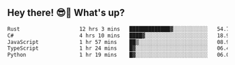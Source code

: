 ## Hey there! 😎👋 What's up?

<!--START_SECTION:waka-->

```txt
Rust                   12 hrs 3 mins   █████████████▓░░░░░░░░░░░   54.74 %
C#                     4 hrs 10 mins   ████▓░░░░░░░░░░░░░░░░░░░░   18.97 %
JavaScript             1 hr 57 mins    ██▒░░░░░░░░░░░░░░░░░░░░░░   08.92 %
TypeScript             1 hr 24 mins    █▓░░░░░░░░░░░░░░░░░░░░░░░   06.41 %
Python                 1 hr 19 mins    █▓░░░░░░░░░░░░░░░░░░░░░░░   06.04 %
```

<!--END_SECTION:waka-->
